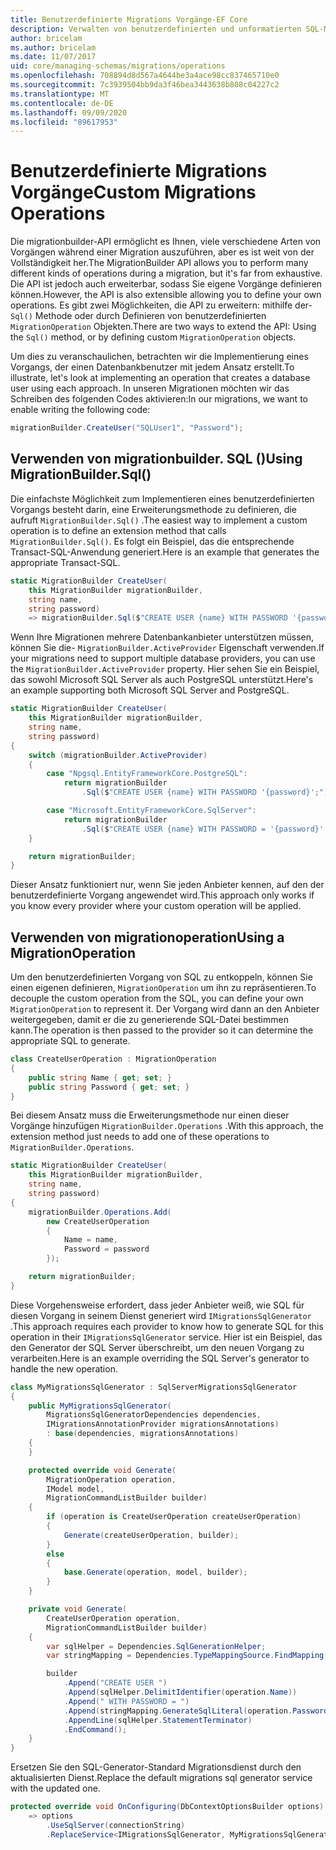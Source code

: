 ```yaml
---
title: Benutzerdefinierte Migrations Vorgänge-EF Core
description: Verwalten von benutzerdefinierten und unformatierten SQL-Migrationen für die Datenbankschema Entity Framework Core Verwaltung
author: bricelam
ms.author: bricelam
ms.date: 11/07/2017
uid: core/managing-schemas/migrations/operations
ms.openlocfilehash: 708894d8d567a4644be3a4ace98cc837465710e0
ms.sourcegitcommit: 7c3939504bb9da3f46bea3443638b808c04227c2
ms.translationtype: MT
ms.contentlocale: de-DE
ms.lasthandoff: 09/09/2020
ms.locfileid: "89617953"
---
```

# <a name="custom-migrations-operations"></a><span data-ttu-id="8a8e1-103">Benutzerdefinierte Migrations Vorgänge</span><span class="sxs-lookup"><span data-stu-id="8a8e1-103">Custom Migrations Operations</span></span>

<span data-ttu-id="8a8e1-104">Die migrationbuilder-API ermöglicht es Ihnen, viele verschiedene Arten von Vorgängen während einer Migration auszuführen, aber es ist weit von der Vollständigkeit her.</span><span class="sxs-lookup"><span data-stu-id="8a8e1-104">The MigrationBuilder API allows you to perform many different kinds of operations during a migration, but it's far from exhaustive.</span></span> <span data-ttu-id="8a8e1-105">Die API ist jedoch auch erweiterbar, sodass Sie eigene Vorgänge definieren können.</span><span class="sxs-lookup"><span data-stu-id="8a8e1-105">However, the API is also extensible allowing you to define your own operations.</span></span> <span data-ttu-id="8a8e1-106">Es gibt zwei Möglichkeiten, die API zu erweitern: mithilfe der- `Sql()` Methode oder durch Definieren von benutzerdefinierten `MigrationOperation` Objekten.</span><span class="sxs-lookup"><span data-stu-id="8a8e1-106">There are two ways to extend the API: Using the `Sql()` method, or by defining custom `MigrationOperation` objects.</span></span>

<span data-ttu-id="8a8e1-107">Um dies zu veranschaulichen, betrachten wir die Implementierung eines Vorgangs, der einen Datenbankbenutzer mit jedem Ansatz erstellt.</span><span class="sxs-lookup"><span data-stu-id="8a8e1-107">To illustrate, let's look at implementing an operation that creates a database user using each approach.</span></span> <span data-ttu-id="8a8e1-108">In unseren Migrationen möchten wir das Schreiben des folgenden Codes aktivieren:</span><span class="sxs-lookup"><span data-stu-id="8a8e1-108">In our migrations, we want to enable writing the following code:</span></span>

``` csharp
migrationBuilder.CreateUser("SQLUser1", "Password");
```

## <a name="using-migrationbuildersql"></a><span data-ttu-id="8a8e1-109">Verwenden von migrationbuilder. SQL ()</span><span class="sxs-lookup"><span data-stu-id="8a8e1-109">Using MigrationBuilder.Sql()</span></span>

<span data-ttu-id="8a8e1-110">Die einfachste Möglichkeit zum Implementieren eines benutzerdefinierten Vorgangs besteht darin, eine Erweiterungsmethode zu definieren, die aufruft `MigrationBuilder.Sql()` .</span><span class="sxs-lookup"><span data-stu-id="8a8e1-110">The easiest way to implement a custom operation is to define an extension method that calls `MigrationBuilder.Sql()`.</span></span> <span data-ttu-id="8a8e1-111">Es folgt ein Beispiel, das die entsprechende Transact-SQL-Anwendung generiert.</span><span class="sxs-lookup"><span data-stu-id="8a8e1-111">Here is an example that generates the appropriate Transact-SQL.</span></span>

``` csharp
static MigrationBuilder CreateUser(
    this MigrationBuilder migrationBuilder,
    string name,
    string password)
    => migrationBuilder.Sql($"CREATE USER {name} WITH PASSWORD '{password}';");
```

<span data-ttu-id="8a8e1-112">Wenn Ihre Migrationen mehrere Datenbankanbieter unterstützen müssen, können Sie die- `MigrationBuilder.ActiveProvider` Eigenschaft verwenden.</span><span class="sxs-lookup"><span data-stu-id="8a8e1-112">If your migrations need to support multiple database providers, you can use the `MigrationBuilder.ActiveProvider` property.</span></span> <span data-ttu-id="8a8e1-113">Hier sehen Sie ein Beispiel, das sowohl Microsoft SQL Server als auch PostgreSQL unterstützt.</span><span class="sxs-lookup"><span data-stu-id="8a8e1-113">Here's an example supporting both Microsoft SQL Server and PostgreSQL.</span></span>

``` csharp
static MigrationBuilder CreateUser(
    this MigrationBuilder migrationBuilder,
    string name,
    string password)
{
    switch (migrationBuilder.ActiveProvider)
    {
        case "Npgsql.EntityFrameworkCore.PostgreSQL":
            return migrationBuilder
                .Sql($"CREATE USER {name} WITH PASSWORD '{password}';");

        case "Microsoft.EntityFrameworkCore.SqlServer":
            return migrationBuilder
                .Sql($"CREATE USER {name} WITH PASSWORD = '{password}';");
    }

    return migrationBuilder;
}
```

<span data-ttu-id="8a8e1-114">Dieser Ansatz funktioniert nur, wenn Sie jeden Anbieter kennen, auf den der benutzerdefinierte Vorgang angewendet wird.</span><span class="sxs-lookup"><span data-stu-id="8a8e1-114">This approach only works if you know every provider where your custom operation will be applied.</span></span>

## <a name="using-a-migrationoperation"></a><span data-ttu-id="8a8e1-115">Verwenden von migrationoperation</span><span class="sxs-lookup"><span data-stu-id="8a8e1-115">Using a MigrationOperation</span></span>

<span data-ttu-id="8a8e1-116">Um den benutzerdefinierten Vorgang von SQL zu entkoppeln, können Sie einen eigenen definieren, `MigrationOperation` um ihn zu repräsentieren.</span><span class="sxs-lookup"><span data-stu-id="8a8e1-116">To decouple the custom operation from the SQL, you can define your own `MigrationOperation` to represent it.</span></span> <span data-ttu-id="8a8e1-117">Der Vorgang wird dann an den Anbieter weitergegeben, damit er die zu generierende SQL-Datei bestimmen kann.</span><span class="sxs-lookup"><span data-stu-id="8a8e1-117">The operation is then passed to the provider so it can determine the appropriate SQL to generate.</span></span>

``` csharp
class CreateUserOperation : MigrationOperation
{
    public string Name { get; set; }
    public string Password { get; set; }
}
```

<span data-ttu-id="8a8e1-118">Bei diesem Ansatz muss die Erweiterungsmethode nur einen dieser Vorgänge hinzufügen `MigrationBuilder.Operations` .</span><span class="sxs-lookup"><span data-stu-id="8a8e1-118">With this approach, the extension method just needs to add one of these operations to `MigrationBuilder.Operations`.</span></span>

``` csharp
static MigrationBuilder CreateUser(
    this MigrationBuilder migrationBuilder,
    string name,
    string password)
{
    migrationBuilder.Operations.Add(
        new CreateUserOperation
        {
            Name = name,
            Password = password
        });

    return migrationBuilder;
}
```

<span data-ttu-id="8a8e1-119">Diese Vorgehensweise erfordert, dass jeder Anbieter weiß, wie SQL für diesen Vorgang in seinem Dienst generiert wird `IMigrationsSqlGenerator` .</span><span class="sxs-lookup"><span data-stu-id="8a8e1-119">This approach requires each provider to know how to generate SQL for this operation in their `IMigrationsSqlGenerator` service.</span></span> <span data-ttu-id="8a8e1-120">Hier ist ein Beispiel, das den Generator der SQL Server überschreibt, um den neuen Vorgang zu verarbeiten.</span><span class="sxs-lookup"><span data-stu-id="8a8e1-120">Here is an example overriding the SQL Server's generator to handle the new operation.</span></span>

``` csharp
class MyMigrationsSqlGenerator : SqlServerMigrationsSqlGenerator
{
    public MyMigrationsSqlGenerator(
        MigrationsSqlGeneratorDependencies dependencies,
        IMigrationsAnnotationProvider migrationsAnnotations)
        : base(dependencies, migrationsAnnotations)
    {
    }

    protected override void Generate(
        MigrationOperation operation,
        IModel model,
        MigrationCommandListBuilder builder)
    {
        if (operation is CreateUserOperation createUserOperation)
        {
            Generate(createUserOperation, builder);
        }
        else
        {
            base.Generate(operation, model, builder);
        }
    }

    private void Generate(
        CreateUserOperation operation,
        MigrationCommandListBuilder builder)
    {
        var sqlHelper = Dependencies.SqlGenerationHelper;
        var stringMapping = Dependencies.TypeMappingSource.FindMapping(typeof(string));

        builder
            .Append("CREATE USER ")
            .Append(sqlHelper.DelimitIdentifier(operation.Name))
            .Append(" WITH PASSWORD = ")
            .Append(stringMapping.GenerateSqlLiteral(operation.Password))
            .AppendLine(sqlHelper.StatementTerminator)
            .EndCommand();
    }
}
```

<span data-ttu-id="8a8e1-121">Ersetzen Sie den SQL-Generator-Standard Migrationsdienst durch den aktualisierten Dienst.</span><span class="sxs-lookup"><span data-stu-id="8a8e1-121">Replace the default migrations sql generator service with the updated one.</span></span>

``` csharp
protected override void OnConfiguring(DbContextOptionsBuilder options)
    => options
        .UseSqlServer(connectionString)
        .ReplaceService<IMigrationsSqlGenerator, MyMigrationsSqlGenerator>();
```
